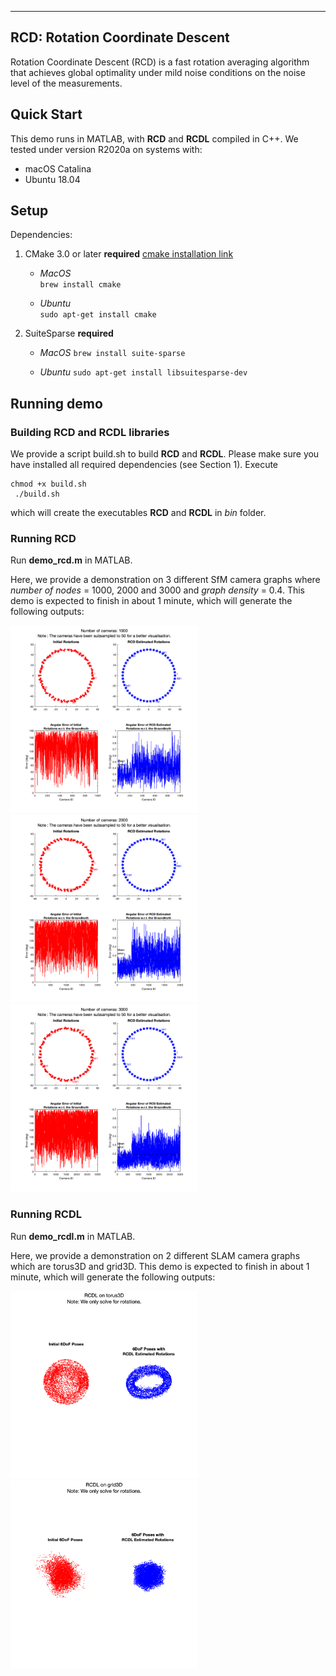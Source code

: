 -------------
**RCD: Rotation Coordinate Descent**
-------------

Rotation Coordinate Descent (RCD) is a fast rotation averaging algorithm that achieves global optimality under mild noise conditions on the noise level of the measurements.

## Quick Start
This demo runs in MATLAB, with **RCD** and **RCDL** compiled in C++.
We tested under version R2020a on systems with:
- macOS Catalina
- Ubuntu 18.04


## Setup ##
Dependencies:
   1. CMake 3.0 or later **required** [cmake installation link](https://cmake.org/install/)
      - *MacOS*   
      ```brew install cmake```

      - *Ubuntu*  
      ```sudo apt-get install cmake```

   2. SuiteSparse **required**
      - *MacOS*
        ```brew install suite-sparse```

      - *Ubuntu*
        ```sudo apt-get install libsuitesparse-dev```


## Running demo ##

### Building RCD and RCDL libraries
 We provide a script build.sh to build **RCD** and **RCDL**.
   Please make sure you have installed all required dependencies (see Section 1).
   Execute
   ``` 
   chmod +x build.sh
    ./build.sh
   ```
   which will create the executables **RCD** and **RCDL** in *bin* folder.
   
### Running RCD
  Run **demo_rcd.m** in MATLAB.
  
  Here, we provide a demonstration on 3 different SfM camera graphs where *number of nodes* = 1000, 2000 and 3000 and *graph density* = 0.4.
  This demo is expected to finish in about 1 minute, which will generate the following outputs:
  
  <img src ="n_1000.png" width="300" height="300"> <img src ="n_2000.png" width="300" height="300"> <img src ="n_3000.png" width="300" height="300">
  
### Running RCDL
  Run **demo_rcdl.m** in MATLAB.
  
  Here, we provide a demonstration on 2 different SLAM camera graphs which are torus3D and grid3D.
  This demo is expected to finish in about 1 minute, which will generate the following outputs:
  
   <img src ="torus.png" width="300" height="300">                <img src ="grid3d.png" width="300" height="300">
  
  
